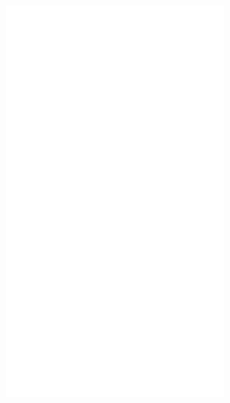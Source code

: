 <p  align="center">
  <picture>
    <img src="/github-metrics.svg" alt="Metrics">
  </picture>
</p>
